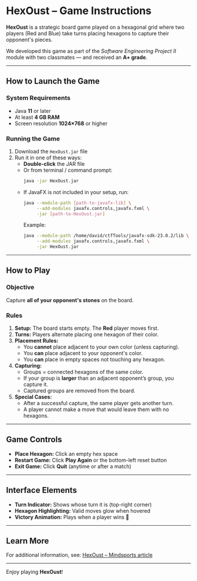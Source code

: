 # HexOust – Game Instructions

**HexOust** is a strategic board game played on a hexagonal grid where two players (Red and Blue) take turns placing hexagons to capture their opponent's pieces.  

We developed this game as part of the *Software Engineering Project II* module with two classmates — and received an **A+ grade**.

---

## How to Launch the Game

### System Requirements
- Java **11** or later  
- At least **4 GB RAM**  
- Screen resolution **1024×768** or higher  

### Running the Game
1. Download the `HexOust.jar` file  
2. Run it in one of these ways:
   - **Double-click** the JAR file  
   - Or from terminal / command prompt:  
     ```bash
     java -jar HexOust.jar
     ```
   - If JavaFX is not included in your setup, run:  
     ```bash
     java --module-path [path-to-javafx-lib] \
          --add-modules javafx.controls,javafx.fxml \
          -jar [path-to-HexOust.jar]
     ```
     Example:
     ```bash
     java --module-path /home/david/ctfTools/javafx-sdk-23.0.2/lib \
          --add-modules javafx.controls,javafx.fxml \
          -jar HexOust.jar
     ```

---

## How to Play

### Objective
Capture **all of your opponent's stones** on the board.

### Rules
1. **Setup:** The board starts empty. The **Red** player moves first.  
2. **Turns:** Players alternate placing one hexagon of their color.  
3. **Placement Rules:**
   - You **cannot** place adjacent to your own color (unless capturing).  
   - You **can** place adjacent to your opponent's color.  
   - You **can** place in empty spaces not touching any hexagon.  
4. **Capturing:**
   - Groups = connected hexagons of the same color.  
   - If your group is **larger** than an adjacent opponent’s group, you capture it.  
   - Captured groups are removed from the board.  
5. **Special Cases:**
   - After a successful capture, the same player gets another turn.  
   - A player cannot make a move that would leave them with no hexagons.  

---

## Game Controls
- **Place Hexagon:** Click an empty hex space  
- **Restart Game:** Click **Play Again** or the bottom-left reset button  
- **Exit Game:** Click **Quit** (anytime or after a match)  

---

## Interface Elements
- **Turn Indicator:** Shows whose turn it is (top-right corner)  
- **Hexagon Highlighting:** Valid moves glow when hovered  
- **Victory Animation:** Plays when a player wins 🎉  

---

## Learn More
For additional information, see: [HexOust – Mindsports article](https://mindsports.nl/index.php/the-pit/614-hexoust)  

---
 Enjoy playing **HexOust**!
